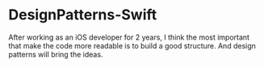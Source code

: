 # DesignPatterns-Swift
After working as an iOS developer for 2 years, I think the most important that make the code more readable is to build a good structure. And design patterns will bring the ideas.
